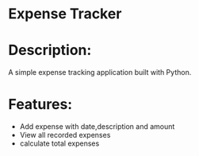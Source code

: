 # Expense Tracker

# Description:
A simple expense tracking application built with Python.

# Features:

* Add expense with date,description and amount
* View all recorded expenses
* calculate total expenses
